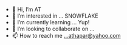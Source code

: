 - 👋 Hi, I’m AT
- 👀 I’m interested in ... SNOWFLAKE
- 🌱 I’m currently learning ... Yup!
- 💞️ I’m looking to collaborate on ...
- 📫 How to reach me ...athapar@yahoo.com

<!---
athapar15/athapar15 is a ✨ special ✨ repository because its `README.md` (this file) appears on your GitHub profile.
You can click the Preview link to take a look at your changes.
--->
